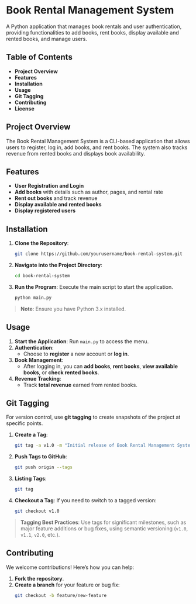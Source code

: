 # **Book Rental Management System**

A Python application that manages book rentals and user authentication, providing functionalities to add books, rent books, display available and rented books, and manage users.

## **Table of Contents**
- **Project Overview**
- **Features**
- **Installation**
- **Usage**
- **Git Tagging**
- **Contributing**
- **License**

## **Project Overview**
The Book Rental Management System is a CLI-based application that allows users to register, log in, add books, and rent books. The system also tracks revenue from rented books and displays book availability.

## **Features**
- **User Registration and Login**
- **Add books** with details such as author, pages, and rental rate
- **Rent out books** and track revenue
- **Display available and rented books**
- **Display registered users**

## **Installation**

1. **Clone the Repository**:
    ```bash
    git clone https://github.com/yourusername/book-rental-system.git
    ```
2. **Navigate into the Project Directory**:
    ```bash
    cd book-rental-system
    ```

3. **Run the Program**:
    Execute the main script to start the application.
    ```bash
    python main.py
    ```

> **Note**: Ensure you have Python 3.x installed.

## **Usage**
1. **Start the Application**: Run `main.py` to access the menu.
2. **Authentication**:
   - Choose to **register** a new account or **log in**.
3. **Book Management**:
   - After logging in, you can **add books**, **rent books**, **view available books**, or **check rented books**.
4. **Revenue Tracking**:
   - Track **total revenue** earned from rented books.

## **Git Tagging**
For version control, use **git tagging** to create snapshots of the project at specific points.

1. **Create a Tag**:
    ```bash
    git tag -a v1.0 -m "Initial release of Book Rental Management System"
    ```

2. **Push Tags to GitHub**:
    ```bash
    git push origin --tags
    ```

3. **Listing Tags**:
    ```bash
    git tag
    ```

4. **Checkout a Tag**:
   If you need to switch to a tagged version:
    ```bash
    git checkout v1.0
    ```

> **Tagging Best Practices**: Use tags for significant milestones, such as major feature additions or bug fixes, using semantic versioning (`v1.0`, `v1.1`, `v2.0`, etc.).

## **Contributing**
We welcome contributions! Here’s how you can help:
1. **Fork the repository**.
2. **Create a branch** for your feature or bug fix:
   ```bash
   git checkout -b feature/new-feature
   ```

